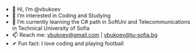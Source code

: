 - 👋 Hi, I’m @vbukoev
- 👀 I’m interested in Coding and Studying 
- 🌱 I’m currently learning the C# path in SoftUni and Telecommunications in Technical University of Sofia
- 📫 Reach me: vbukoev@gmail.com | vbukoev@tu-sofia.bg
- ✔ Fun fact: I love coding and playing football
<!---
vbukoev/vbukoev is a ✨ special ✨ repository because its `README.md` (this file) appears on your GitHub profile.
You can click the Preview link to take a look at your changes.
--->
